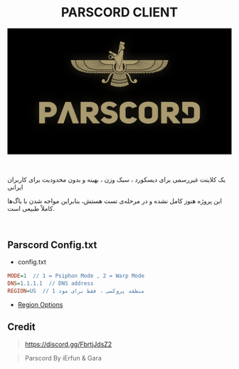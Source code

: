 <h1 align="center">PARSCORD CLIENT</h1>
<p align="center">
  <img src="assets/parscord.png" width="800"/>
</p>
<br>

یک کلاینت غیررسمی برای دیسکورد ، سبک وزن ، بهینه و بدون محدودیت برای کاربران ایرانی

این پروژه هنوز کامل نشده و در مرحله‌ی تست هستش، بنابراین مواجه شدن با باگ‌ها کاملاً طبیعی است.


<br>

## Parscord Config.txt
- config.txt
```ini
MODE=1  // 1 = Psiphon Mode , 2 = Warp Mode
DNS=1.1.1.1  // DNS address
REGION=US  // منطقه پروکسی ، فقط برای مود 1
```
- [Region Options](https://github.com/iErfun/Parscord/blob/main/assets/regions.md)

## Credit

> https://discord.gg/FbrtjJdsZ2

> Parscord By iErfun & Gara
